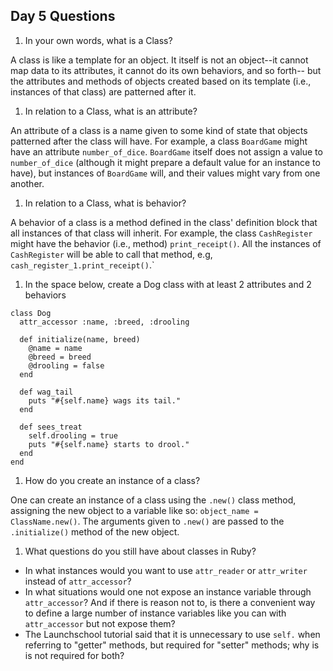 ## Day 5 Questions

1. In your own words, what is a Class?

A class is like a template for an object. It itself is not an object--it cannot map data to its attributes, it cannot do its own behaviors, and so forth-- but the attributes and methods of objects created based on its template (i.e., instances of that class) are patterned after it.

1. In relation to a Class, what is an attribute?

An attribute of a class is a name given to some kind of state that objects patterned after the class will have. For example, a class `BoardGame` might have an attribute `number_of_dice`. `BoardGame` itself does not assign a value to `number_of_dice` (although it might prepare a default value for an instance to have), but instances of `BoardGame` will, and their values might vary from one another.

1. In relation to a Class, what is behavior?

A behavior of a class is a method defined in the class' definition block that all instances of that class will inherit. For example, the class `CashRegister` might have the behavior (i.e., method) `print_receipt()`. All the instances of `CashRegister` will be able to call that method, e.g, `cash_register_1.print_receipt()`.`

1. In the space below, create a Dog class with at least 2 attributes and 2 behaviors

```
class Dog
  attr_accessor :name, :breed, :drooling

  def initialize(name, breed)
    @name = name
    @breed = breed
    @drooling = false
  end

  def wag_tail
    puts "#{self.name} wags its tail."
  end

  def sees_treat
    self.drooling = true
    puts "#{self.name} starts to drool."
  end
end
```

1. How do you create an instance of a class?

One can create an instance of a class using the `.new()` class method, assigning the new object to a variable like so: `object_name = ClassName.new()`. The arguments given to `.new()` are passed to the `.initialize()` method of the new object.

1. What questions do you still have about classes in Ruby?

- In what instances would you want to use `attr_reader` or `attr_writer` instead of `attr_accessor`?
- In what situations would one not expose an instance variable through `attr_accessor`? And if there is reason not to, is there a convenient way to define a large number of instance variables like you can with `attr_accessor` but not expose them?
- The Launchschool tutorial said that it is unnecessary to use `self.` when referring to "getter" methods, but required for "setter" methods; why is is not required for both?
